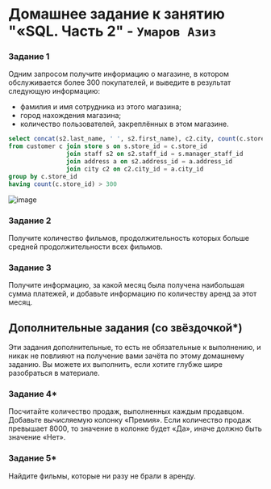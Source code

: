 # Домашнее задание к занятию "«SQL. Часть 2" - `Умаров Азиз`


### Задание 1

Одним запросом получите информацию о магазине, в котором обслуживается более 300 покупателей, и выведите в результат следующую информацию: 
- фамилия и имя сотрудника из этого магазина;
- город нахождения магазина;
- количество пользователей, закреплённых в этом магазине.
```sql
select concat(s2.last_name, ' ', s2.first_name), c2.city, count(c.store_id)
from customer c join store s on s.store_id = c.store_id 
				join staff s2 on s2.staff_id = s.manager_staff_id 
				join address a on s2.address_id = a.address_id 
				join city c2 on c2.city_id = a.city_id 
group by c.store_id 
having count(c.store_id) > 300
```
![image](https://github.com/UmarovAM/sys-homework/assets/118117183/fc46866e-98e8-4e78-874d-c8da46d241de)

### Задание 2

Получите количество фильмов, продолжительность которых больше средней продолжительности всех фильмов.

### Задание 3

Получите информацию, за какой месяц была получена наибольшая сумма платежей, и добавьте информацию по количеству аренд за этот месяц.


## Дополнительные задания (со звёздочкой*)
Эти задания дополнительные, то есть не обязательные к выполнению, и никак не повлияют на получение вами зачёта по этому домашнему заданию. Вы можете их выполнить, если хотите глубже шире разобраться в материале.

### Задание 4*

Посчитайте количество продаж, выполненных каждым продавцом. Добавьте вычисляемую колонку «Премия». Если количество продаж превышает 8000, то значение в колонке будет «Да», иначе должно быть значение «Нет».

### Задание 5*

Найдите фильмы, которые ни разу не брали в аренду.
